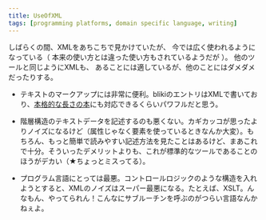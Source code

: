 ```yaml
---
title: UseOfXML
tags: [programming platforms, domain specific language, writing]
---
```


しばらくの間、XMLをあちこちで見かけていたが、
今では広く使われるようになっている（
本来の使い方とは違った使い方もされているようだが
）。
他のツールと同じようにXMLも、
あることには適しているが、他のことにはダメダメだったりする。

* テキストのマークアップには非常に便利。blikiのエントリはXMLで書いており、[本格的な長さの本](http://martinfowler.com/articles/writingInXml.html)にも対応できるくらいパワフルだと思う。

* 階層構造のテキストデータを記述するのも悪くない。カギカッコが思ったよりノイズになるけど（属性じゃなく要素を使っているときなんか大変）。もちろん、もっと簡単で読みやすい記述方法を見たことはあるけど、まあこれで十分。そういったデメリットよりも、これが標準的なツールであることのほうがデカい（★ちょっとミスってる）。

* プログラム言語にとっては最悪。コントロールロジックのような構造を入れようとすると、XMLのノイズはスーパー最悪になる。たとえば、XSLT。んなもん、やってられん！こんなにサブルーチンを呼ぶのがつらい言語なんかねぇよ。
